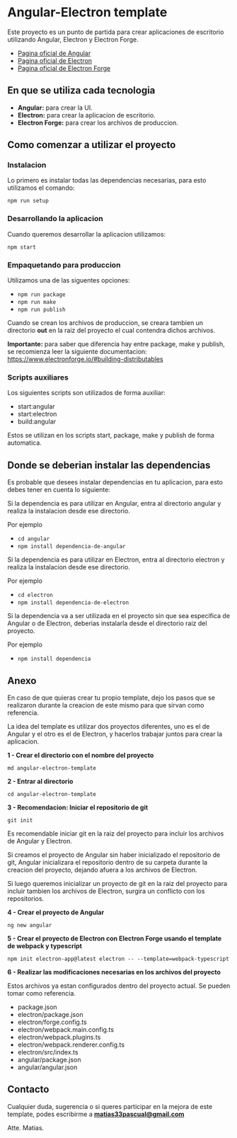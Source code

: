 # Angular-Electron template

Este proyecto es un punto de partida para crear aplicaciones de escritorio utilizando Angular, Electron y Electron Forge.

- [Pagina oficial de Angular](https://angular.dev/)
- [Pagina oficial de Electron](https://www.electronjs.org/)
- [Pagina oficial de Electron Forge](https://www.electronforge.io/)

## En que se utiliza cada tecnologia

- **Angular:** para crear la UI.
- **Electron:** para crear la aplicacion de escritorio.
- **Electron Forge:** para crear los archivos de produccion.

## Como comenzar a utilizar el proyecto

### Instalacion

Lo primero es instalar todas las dependencias necesarias, para esto utilizamos el comando:

`npm run setup`

### Desarrollando la aplicacion

Cuando queremos desarrollar la aplicacion utilizamos:

`npm start`

### Empaquetando para produccion

Utilizamos una de las siguentes opciones:

- `npm run package`
- `npm run make`
- `npm run publish`

Cuando se crean los archivos de produccion, se creara tambien un directorio **out** en la raiz del proyecto el cual contendra dichos archivos.

**Importante:** para saber que diferencia hay entre package, make y publish, se recomienza leer la siguiente documentacion: https://www.electronforge.io/#building-distributables

### Scripts auxiliares

Los siguientes scripts son utilizados de forma auxiliar:

- start:angular
- start:electron
- build:angular

Estos se utilizan en los scripts start, package, make y publish de forma automatica.

## Donde se deberian instalar las dependencias

Es probable que desees instalar dependencias en tu aplicacion, para esto debes tener en cuenta lo siguiente:

Si la dependencia es para utilizar en Angular, entra al directorio angular y realiza la instalacion desde ese directorio.

Por ejemplo

- `cd angular`
- `npm install dependencia-de-angular`

Si la dependencia es para utilizar en Electron, entra al directorio electron y realiza la instalacion desde ese directorio.

Por ejemplo

- `cd electron`
- `npm install dependencia-de-electron`

Si la dependencia va a ser utilizada en el proyecto sin que sea especifica de Angular o de Electron, deberias instalarla desde el directorio raiz del proyecto.

Por ejemplo

- `npm install dependencia`

## Anexo

En caso de que quieras crear tu propio template, dejo los pasos que se realizaron durante la creacion de este mismo para que sirvan como referencia.

La idea del template es utilizar dos proyectos diferentes, uno es el de Angular y el otro es el de Electron, y hacerlos trabajar juntos para crear la aplicacion.

**1 - Crear el directorio con el nombre del proyecto**

`md angular-electron-template`

**2 - Entrar al directorio**

`cd angular-electron-template`

**3 - Recomendacion: Iniciar el repositorio de git**

`git init`

Es recomendable iniciar git en la raiz del proyecto para incluir los archivos de Angular y Electron.

Si creamos el proyecto de Angular sin haber inicializado el repositorio de git, Angular inicializara el repositorio dentro de su carpeta durante la creacion del proyecto, dejando afuera a los archivos de Electron.

Si luego queremos inicializar un proyecto de git en la raiz del proyecto para incluir tambien los archivos de Electron, surgira un conflicto con los repositorios.

**4 - Crear el proyecto de Angular**

`ng new angular`

**5 - Crear el proyecto de Electron con Electron Forge usando el template de webpack y typescript**

`npm init electron-app@latest electron -- --template=webpack-typescript`

**6 - Realizar las modificaciones necesarias en los archivos del proyecto**

Estos archivos ya estan configurados dentro del proyecto actual. Se pueden tomar como referencia.

- package.json
- electron/package.json
- electron/forge.config.ts
- electron/webpack.main.config.ts
- electron/webpack.plugins.ts
- electron/webpack.renderer.config.ts
- electron/src/index.ts
- angular/package.json
- angular/angular.json

## Contacto

Cualquier duda, sugerencia o si queres participar en la mejora de este template, podes escribirme a **matias33pascual@gmail.com**

Atte. Matias.
